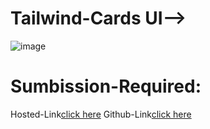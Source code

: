 # Tailwind-Cards UI-->
![image](https://github.com/namishagurunani/Tailwind-Cards/assets/126158413/30bc1e56-144b-47f0-ac05-7efd17a7b09c)
# Sumbission-Required: 
Hosted-Link[click here](https://namishagurunani.github.io/Tailwind-Cards/dist/index.html)
Github-Link[click here](https://github.com/namishagurunani/Tailwind-Cards)
